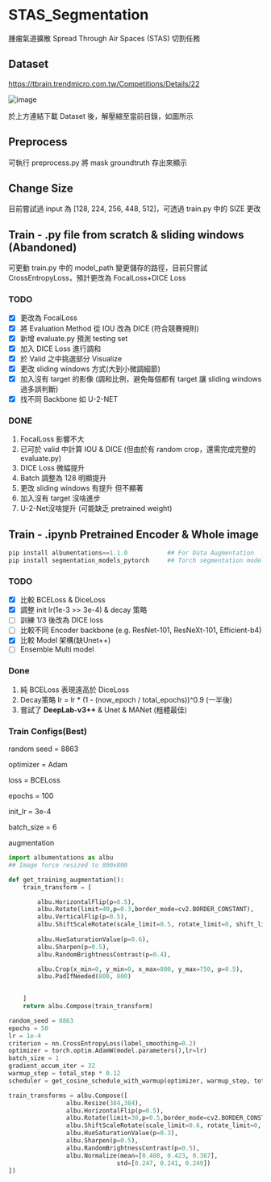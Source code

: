# STAS_Segmentation
腫瘤氣道擴散 Spread Through Air Spaces (STAS) 切割任務

## Dataset 
https://tbrain.trendmicro.com.tw/Competitions/Details/22

![image](https://user-images.githubusercontent.com/50419632/164417685-a0a4a0ad-93cb-44db-b516-36958b2bf47f.png)

於上方連結下載 Dataset 後，解壓縮至當前目錄，如圖所示


## Preprocess
可執行 preprocess.py 將 mask groundtruth 存出來顯示

## Change Size
目前嘗試過 input 為 [128, 224, 256, 448, 512]，可透過 train.py 中的 SIZE 更改

## Train - .py file from scratch & sliding windows (Abandoned)
可更動 train.py 中的 model_path 變更儲存的路徑，目前只嘗試 CrossEntropyLoss，預計更改為 FocalLoss+DICE Loss

### TODO
- [x] 更改為 FocalLoss
- [x] 將 Evaluation Method 從 IOU 改為 DICE (符合競賽規則)
- [x] 新增 evaluate.py 預測 testing set
- [x] 加入 DICE Loss 進行調和
- [x] 於 Valid 之中挑選部分 Visualize
- [x] 更改 sliding windows 方式(大到小微調細節)
- [x] 加入沒有 target 的影像 (調和比例，避免每個都有 target 讓 sliding windows 過多誤判斷)
- [x] 找不同 Backbone 如 U-2-NET

### DONE
1. FocalLoss 影響不大
2. 已可於 valid 中計算 IOU & DICE (但由於有 random crop，還需完成完整的 evaluate.py)
3. DICE Loss 微幅提升
4. Batch 調整為 128 明顯提升
5. 更改 sliding windows 有提升 但不顯著
6. 加入沒有 target 沒啥進步
7. U-2-Net沒啥提升 (可能缺乏 pretrained weight)

## Train - .ipynb Pretrained Encoder & Whole image

```python
pip install albumentations==1.1.0			## For Data Augmentation
pip install segmentation_models_pytorch		## Torch segmentation model implementation
```

### TODO

- [x] 比較 BCELoss & DiceLoss
- [x] 調整 init lr(1e-3 >> 3e-4) & decay 策略
- [ ] 訓練 1/3 後改為 DICE loss
- [ ] 比較不同 Encoder backbone (e.g. ResNet-101, ResNeXt-101, Efficient-b4)
- [x] 比較 Model 架構(缺Unet++)
- [ ] Ensemble Multi model

### Done

1. 純 BCELoss 表現遠高於 DiceLoss 
2. Decay策略  lr = lr * (1 -  (now_epoch / total_epochs))^0.9 (一半後)
3. 嘗試了 **DeepLab-v3++** & Unet & MANet (粗體最佳)

### Train Configs(Best)

random seed = 8863

optimizer = Adam

loss = BCELoss

epochs = 100

init_lr = 3e-4

batch_size = 6

augmentation 

```python
import albumentations as albu
## Image force resized to 800x800

def get_training_augmentation():
    train_transform = [

        albu.HorizontalFlip(p=0.5),
        albu.Rotate(limit=40,p=0.3,border_mode=cv2.BORDER_CONSTANT),
        albu.VerticalFlip(p=0.5),
        albu.ShiftScaleRotate(scale_limit=0.5, rotate_limit=0, shift_limit=0.1, p=0.5, border_mode=0),
        
        albu.HueSaturationValue(p=0.6),
        albu.Sharpen(p=0.5),
        albu.RandomBrightnessContrast(p=0.4),

        albu.Crop(x_min=0, y_min=0, x_max=800, y_max=750, p=0.5),
        albu.PadIfNeeded(800, 800)

        
    ]
    return albu.Compose(train_transform)
```

```python
random_seed = 8863
epochs = 50
lr = 1e-4
criterion = nn.CrossEntropyLoss(label_smoothing=0.2)
optimizer = torch.optim.AdamW(model.parameters(),lr=lr)
batch_size = 1
gradient_accum_iter = 32
warmup_step = total_step * 0.12
scheduler = get_cosine_schedule_with_warmup(optimizer, warmup_step, total_step)
```

```python
train_transforms = albu.Compose([
                albu.Resize(384,384),
                albu.HorizontalFlip(p=0.5),
                albu.Rotate(limit=30,p=0.5,border_mode=cv2.BORDER_CONSTANT),
                albu.ShiftScaleRotate(scale_limit=0.6, rotate_limit=0, shift_limit=0.3, p=0.5, border_mode=0),
                albu.HueSaturationValue(p=0.3),
                albu.Sharpen(p=0.5),
                albu.RandomBrightnessContrast(p=0.5),
                albu.Normalize(mean=[0.480, 0.423, 0.367],
                              std=[0.247, 0.241, 0.249])
])
```
